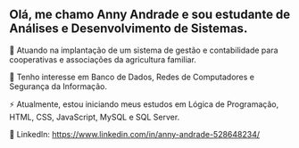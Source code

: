 ## Olá, me chamo Anny Andrade e sou estudante de Análises e Desenvolvimento de Sistemas. 


🌱 Atuando na implantação de um sistema de gestão e contabilidade para cooperativas e associações da agricultura familiar.

💬 Tenho interesse em Banco de Dados, Redes de Computadores e Segurança da Informação.

⚡ Atualmente, estou iniciando meus estudos em Lógica de Programação, HTML, CSS, JavaScript, MySQL e SQL Server.

📧 Linkedln: https://www.linkedin.com/in/anny-andrade-528648234/
 

